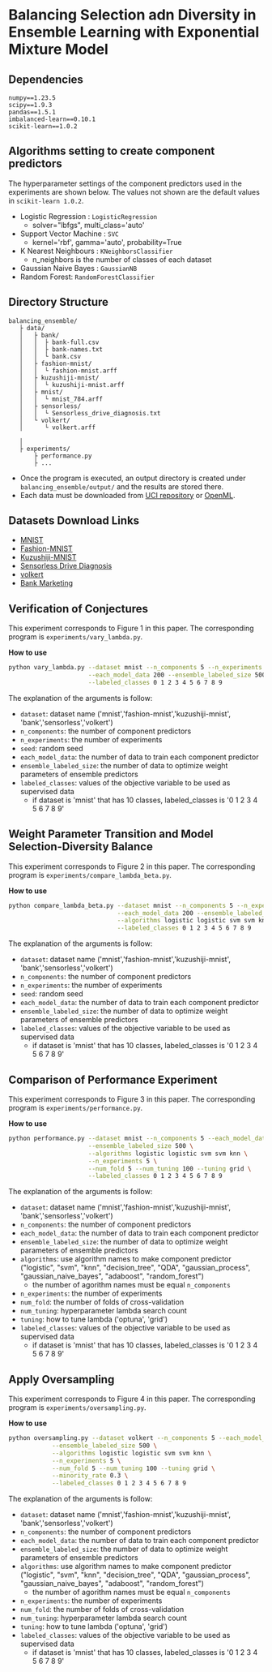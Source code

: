 # Balancing Selection adn Diversity in Ensemble Learning with Exponential Mixture Model

## Dependencies

```
numpy==1.23.5
scipy==1.9.3
pandas==1.5.1
imbalanced-learn==0.10.1
scikit-learn==1.0.2
```

## Algorithms setting to create component predictors
The hyperparameter settings of the component predictors used in the experiments are shown below.
The values not shown are the default values in `scikit-learn 1.0.2`.

* Logistic Regression : `LogisticRegression`
  * solver="lbfgs", multi_class='auto'
* Support Vector Machine : `SVC`
  * kernel='rbf', gamma='auto', probability=True
* K Nearest Neighbours : `KNeighborsClassifier`
  * n_neighbors is the number of classes of each dataset
* Gaussian Naive Bayes : `GaussianNB` 
* Random Forest: `RandomForestClassifier`


## Directory Structure

```
balancing_ensemble/
   ├ data/
   │   ├ bank/
   │   │  ├ bank-full.csv
   │   │  ├ bank-names.txt
   │   │  └ bank.csv
   │   ├ fashion-mnist/
   │   │  └ fashion-mnist.arff
   │   ├ kuzushiji-mnist/
   │   │  └ kuzushiji-mnist.arff
   │   ├ mnist/
   │   │  └ mnist_784.arff
   │   ├ sensorless/
   │   │  └ Sensorless_drive_diagnosis.txt
   │   └ volkert/
   │      └ volkert.arff
   
   │
   ├ experiments/
       ├ performance.py
       ├ ...
```

* Once the program is executed, an output directory is created under `balancing_ensemble/output/` and the results are stored there.
* Each data must be downloaded from [UCI repository](https://archive.ics.uci.edu/ml/index.php) or [OpenML](https://www.openml.org/).

## Datasets Download Links
* [MNIST](https://www.openml.org/search?type=data&status=active&id=554)
* [Fashion-MNIST](https://www.openml.org/search?type=data&status=active&id=40996)
* [Kuzushiji-MNIST](https://www.openml.org/search?type=data&status=active&id=41982)
* [Sensorless Drive Diagnosis](https://archive.ics.uci.edu/ml/datasets/dataset+for+sensorless+drive+diagnosis)
* [volkert](https://www.openml.org/search?type=data&status=active&id=41166&sort=runs)
* [Bank Marketing](https://archive.ics.uci.edu/ml/datasets/Bank+Marketing)


## Verification of Conjectures

This experiment corresponds to Figure 1 in this paper.
The corresponding program is `experiments/vary_lambda.py`.

**How to use**
```bash
python vary_lambda.py --dataset mnist --n_components 5 --n_experiments 5 --seed 42 \
                      --each_model_data 200 --ensemble_labeled_size 500 \
                      --labeled_classes 0 1 2 3 4 5 6 7 8 9
```

The explanation of the arguments is follow:
* `dataset`: dataset name  ('mnist','fashion-mnist','kuzushiji-mnist', 'bank','sensorless','volkert')
* `n_components`: the number of component predictors
* `n_experiments`: the number of experiments
* `seed`: random seed
* `each_model_data`: the number of data to train each component predictor
* `ensemble_labeled_size`: the number of data to optimize weight parameters of ensemble predictors
* `labeled_classes`: values of the objective variable to be used as supervised data
  * if dataset is 'mnist' that has 10 classes, labeled_classes is '0 1 2 3 4 5 6 7 8 9' 

## Weight Parameter Transition and Model Selection-Diversity Balance

This experiment corresponds to Figure 2 in this paper.
The corresponding program is `experiments/compare_lambda_beta.py`.

**How to use**
```bash
python compare_lambda_beta.py --dataset mnist --n_components 5 --n_experiments 1 --seed 42 \
                              --each_model_data 200 --ensemble_labeled_size 500 \
                              --algorithms logistic logistic svm svm knn \
                              --labeled_classes 0 1 2 3 4 5 6 7 8 9
```

The explanation of the arguments is follow:
* `dataset`: dataset name  ('mnist','fashion-mnist','kuzushiji-mnist', 'bank','sensorless','volkert')
* `n_components`: the number of component predictors
* `n_experiments`: the number of experiments
* `seed`: random seed
* `each_model_data`: the number of data to train each component predictor
* `ensemble_labeled_size`: the number of data to optimize weight parameters of ensemble predictors
* `labeled_classes`: values of the objective variable to be used as supervised data
  * if dataset is 'mnist' that has 10 classes, labeled_classes is '0 1 2 3 4 5 6 7 8 9' 


## Comparison of Performance Experiment

This experiment corresponds to Figure 3 in this paper.
The corresponding program is `experiments/performance.py`.

**How to use**
```bash
python performance.py --dataset mnist --n_components 5 --each_model_data 200 \
                      --ensemble_labeled_size 500 \
                      --algorithms logistic logistic svm svm knn \
                      --n_experiments 5 \
                      --num_fold 5 --num_tuning 100 --tuning grid \
                      --labeled_classes 0 1 2 3 4 5 6 7 8 9                   
```

The explanation of the arguments is follow:
* `dataset`: dataset name  ('mnist','fashion-mnist','kuzushiji-mnist', 'bank','sensorless','volkert')
* `n_components`: the number of component predictors
* `each_model_data`: the number of data to train each component predictor
* `ensemble_labeled_size`: the number of data to optimize weight parameters of ensemble predictors
* `algorithms`: use algorithm names to make component predictor ("logistic", "svm", "knn", "decision_tree", "QDA", "gaussian_process", "gaussian_naive_bayes", "adaboost", "random_forest")
  * the number of agorithm names must be equal `n_components`
* `n_experiments`: the number of experiments
* `num_fold`: the number of folds of cross-validation
* `num_tuning`: hyperparameter lambda search count
* `tuning`: how to tune lambda ('optuna', 'grid')
* `labeled_classes`: values of the objective variable to be used as supervised data
  * if dataset is 'mnist' that has 10 classes, labeled_classes is '0 1 2 3 4 5 6 7 8 9' 


## Apply Oversampling

This experiment corresponds to Figure 4 in this paper.
The corresponding program is `experiments/oversampling.py`.

**How to use**
```bash
python oversampling.py --dataset volkert --n_components 5 --each_model_data 200 \
			--ensemble_labeled_size 500 \
			--algorithms logistic logistic svm svm knn \
			--n_experiments 5 \
			--num_fold 5 --num_tuning 100 --tuning grid \
			--minority_rate 0.3 \
			--labeled_classes 0 1 2 3 4 5 6 7 8 9                
```

The explanation of the arguments is follow:
* `dataset`: dataset name  ('mnist','fashion-mnist','kuzushiji-mnist', 'bank','sensorless','volkert')
* `n_components`: the number of component predictors
* `each_model_data`: the number of data to train each component predictor
* `ensemble_labeled_size`: the number of data to optimize weight parameters of ensemble predictors
* `algorithms`: use algorithm names to make component predictor ("logistic", "svm", "knn", "decision_tree", "QDA", "gaussian_process", "gaussian_naive_bayes", "adaboost", "random_forest")
  * the number of agorithm names must be equal `n_components`
* `n_experiments`: the number of experiments
* `num_fold`: the number of folds of cross-validation
* `num_tuning`: hyperparameter lambda search count
* `tuning`: how to tune lambda ('optuna', 'grid')
* `labeled_classes`: values of the objective variable to be used as supervised data
  * if dataset is 'mnist' that has 10 classes, labeled_classes is '0 1 2 3 4 5 6 7 8 9' 
